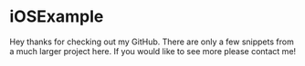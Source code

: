 # iOSExample 

Hey thanks for checking out my GitHub. There are only a few snippets from a much larger project here. If you would like to see more please contact me! 
